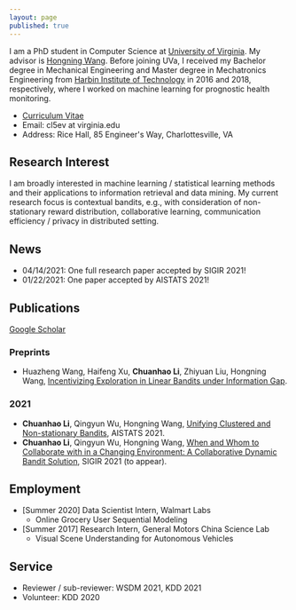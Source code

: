 ```yaml
---
layout: page
published: true
---
```


I am a PhD student in Computer Science at [University of Virginia](https://www.virginia.edu/). My advisor is [Hongning Wang](http://www.cs.virginia.edu/~hw5x/). 
Before joining UVa, I received my Bachelor degree in Mechanical Engineering and Master degree in Mechatronics Engineering from [Harbin Institute of Technology](http://en.hit.edu.cn/) in 2016 and 2018, respectively, where I worked on machine learning for prognostic health monitoring.

- [Curriculum Vitae](https://cyrilli.github.io/CV.pdf)
- Email: cl5ev at virginia.edu
- Address: Rice Hall, 85 Engineer's Way, Charlottesville, VA

## **Research Interest**
I am broadly interested in machine learning / statistical learning methods and their applications to information retrieval and data mining. My current research focus is contextual bandits, e.g., with consideration of non-stationary reward distribution, collaborative learning, communication efficiency / privacy in distributed setting.

## **News**
- 04/14/2021: One full research paper accepted by SIGIR 2021!
- 01/22/2021: One paper accepted by AISTATS 2021!


## **Publications**
[Google Scholar](https://scholar.google.com/citations?user=w2ShljkAAAAJ&hl=en&oi=ao)
### Preprints
- Huazheng Wang, Haifeng Xu, **Chuanhao Li**, Zhiyuan Liu, Hongning Wang, [Incentivizing Exploration in Linear Bandits under Information Gap](https://arxiv.org/abs/2104.03860).

### 2021
- **Chuanhao Li**, Qingyun Wu, Hongning Wang, [Unifying Clustered and Non-stationary Bandits](http://proceedings.mlr.press/v130/li21c/li21c.pdf), AISTATS 2021.
- **Chuanhao Li**, Qingyun Wu, Hongning Wang, [When and Whom to Collaborate with in a Changing Environment: A Collaborative Dynamic Bandit Solution](https://arxiv.org/abs/2104.07150), SIGIR 2021 (to appear).

## **Employment**
- [Summer 2020] Data Scientist Intern, Walmart Labs
  - Online Grocery User Sequential Modeling
- [Summer 2017] Research Intern, General Motors China Science Lab
  - Visual Scene Understanding for Autonomous Vehicles

## **Service**
- Reviewer / sub-reviewer: WSDM 2021, KDD 2021
- Volunteer: KDD 2020

